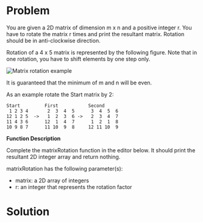 # Problem
You are given a 2D matrix of dimension m x n and a positive integer r.
You have to rotate the matrix r times and print the resultant matrix. Rotation should be in anti-clockwise direction.

Rotation of a 4 x 5 matrix is represented by the following figure. Note that in one rotation, you have to shift elements by one step only.

![Matrix rotation example](https://hr-challenge-images.s3.amazonaws.com/2517/matrix-rotation.png)

It is guaranteed that the minimum of m and n will be even.

As an example rotate the Start matrix by 2:
````
Start         First           Second
 1 2 3 4       2  3  4  5      3  4  5  6
12 1 2 5  ->   1  2  3  6 ->   2  3  4  7
11 4 3 6      12  1  4  7      1  2  1  8
10 9 8 7      11 10  9  8     12 11 10  9
````

**Function Description**

Complete the matrixRotation function in the editor below. It should print the resultant 2D integer array and return nothing.

matrixRotation has the following parameter(s):

* matrix: a 2D array of integers
* r: an integer that represents the rotation factor

# Solution
